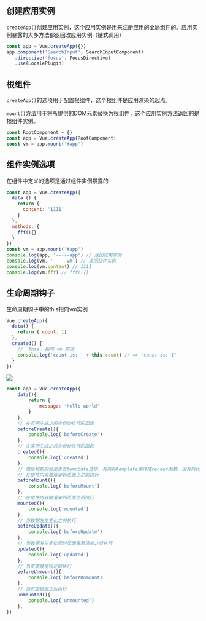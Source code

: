 ## 创建应用实例

`createApp()`创建应用实例，这个应用实例是用来注册应用的全局组件的。应用实例暴露的大多方法都返回改应用实例（链式调用）

```js
const app = Vue.createApp({})
app.component('SearchInput', SearchInputComponent)
   .directive('focus', FocusDirective)
   .use(LocalePlugin)
```

## 根组件

`createApp()`的选项用于配置根组件，这个根组件是应用渲染的起点。

`mount()`方法用于将所提供的DOM元素替换为根组件，这个应用实例方法返回的是根组件实例。

```js
const RootComponent = {}
const app = Vue.createApp(RootComponent)
const vm = app.mount('#app')
```

## 组件实例选项

在组件中定义的选项是通过组件实例暴露的

```js
const app = Vue.createApp({
  data () {
    return {
      content: '1111'
    }
  },
  methods: {
    fff(){}
  }
})
const vm = app.mount('#app')
console.log(app, '-----app') // 返回应用实例
console.log(vm, '-----vm') // 返回组件实例
console.log(vm.content) // 1111
console.log(vm.fff) // fff(){}
```

## 生命周期钩子

生命周期钩子中的this指向vm实例

```js
Vue.createApp({
  data() {
    return { count: 1}
  },
  created() {
    // `this` 指向 vm 实例
    console.log('count is: ' + this.count) // => "count is: 1"
  }
})
```

![](F:\Notes\Vue\images\lifecycle.png)

```js
const app = Vue.createApp({
	data(){
		return {
			message: 'hello world'
		}
	},
	// 在实例生成之前会自动执行的函数
	beforeCreate(){
		console.log('beforeCreate')
	},
    // 在实例生成之后会自动执行的函数
    created(){
        console.log('created')
    },
    // 然后判断实例是否有template选项，有则将template编译成render函数，没有则找el选项，把el中的innerHTML作为template
    // 在组件内容被渲染到页面上之前执行
    beforeMount(){
        console.log('beforeMount')
    },
    // 在组件内容被渲染到页面之后执行
    mounted(){
        console.log('mounted')
    },
    // 当数据发生变化之前执行
    beforeUpdate(){
        console.log('beforeUpdate')
    },
    // 当数据发生变化同时页面重新渲染之后执行
    updated(){
        console.log('updated')
    },
    // 当页面被销毁之前执行
    beforeUnmount(){
        console.log('beforeUnmount)
    },
    // 当页面销毁之后执行
    unmounted(){
        console.log('unmounted')
    },
})
```

